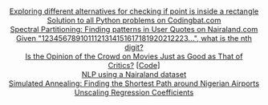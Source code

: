 <p style="text-align: center; font-size: 11pt;">
<a href="https://github.com/manchuran/isPointInRectangle">Exploring different alternatives for checking if point is inside a rectangle</a><br/>
<a href="https://github.com/manchuran/Codingbat">Solution to all Python problems on Codingbat.com</a><br/>
<a href="https://nbviewer.jupyter.org/github/manchuran/showables/blob/master/notebooks/07_finding_patterns_in_user_quotes/spectral_partitioning.ipynb">Spectral Partitioning: Finding patterns in User Quotes on Nairaland.com</a><br/>
<a href="https://nbviewer.jupyter.org/github/manchuran/showables/blob/master/notebooks/08_counting_series/counting_series.ipynb">Given "1234567891011121314151617181920212223...", what is the nth digit?</a><br/>
<a href="https://medium.com/swlh/is-the-opinion-of-the-crowd-on-movies-just-as-good-as-that-of-critics-eb3d084bf4a2">Is the Opinion of the Crowd on Movies Just as Good as That of Critics?</a>&nbsp;<a href="https://nbviewer.jupyter.org/github/manchuran/showables/blob/master/notebooks/02_crowd_critics_opinion/crowd_critics_opinion.ipynb">[Code]</a><br/>
<a href="https://nbviewer.jupyter.org/github/manchuran/showables/blob/master/notebooks/06_nlp_nairaland/notebook.ipynb">NLP using a Nairaland dataset</a><br/>
<a href="https://nbviewer.jupyter.org/github/manchuran/showables/blob/master/notebooks/09_finding_shortest_tour/simulated_annealing.ipynb">Simulated Annealing: Finding the Shortest Path around Nigerian Airports</a><br/>
<a href="https://nbviewer.org/github/manchuran/showables/blob/master/notebooks/10_unscaling_reg_coefs/unscaling_reg_coefficients.ipynb">Unscaling Regression Coefficients</a><br/>
</p>
